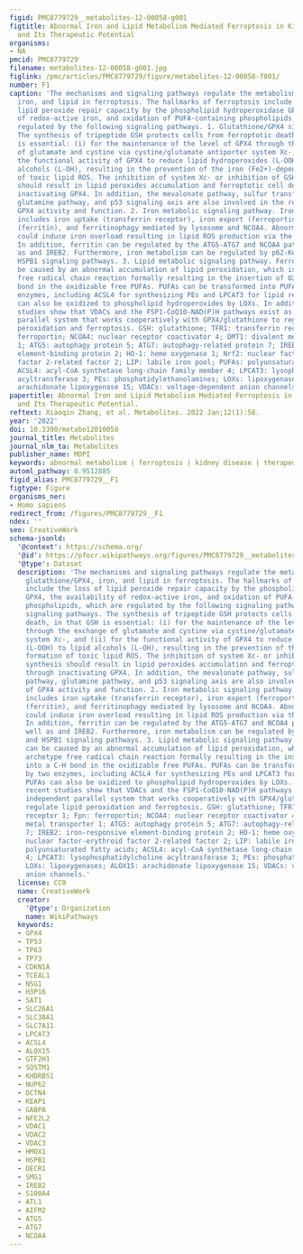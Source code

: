 ```yaml
---
figid: PMC8779729__metabolites-12-00058-g001
figtitle: Abnormal Iron and Lipid Metabolism Mediated Ferroptosis in Kidney Diseases
  and Its Therapeutic Potential
organisms:
- NA
pmcid: PMC8779729
filename: metabolites-12-00058-g001.jpg
figlink: /pmc/articles/PMC8779729/figure/metabolites-12-00058-f001/
number: F1
caption: 'The mechanisms and signaling pathways regulate the metabolisms of glutathione/GPX4,
  iron, and lipid in ferroptosis. The hallmarks of ferroptosis include the loss of
  lipid peroxide repair capacity by the phospholipid hydroperoxidase GPX4, the availability
  of redox-active iron, and oxidation of PUFA-containing phospholipids, which are
  regulated by the following signaling pathways. 1. Glutathione/GPX4 signaling pathways.
  The synthesis of tripeptide GSH protects cells from ferroptotic death, in that GSH
  is essential: (i) for the maintenance of the level of GPX4 through the exchange
  of glutamate and cystine via cystine/glutamate antiporter system Xc-, and (ii) for
  the functional activity of GPX4 to reduce lipid hydroperoxides (L-OOH) to lipid
  alcohols (L-OH), resulting in the prevention of the iron (Fe2+)-dependent formation
  of toxic lipid ROS. The inhibition of system Xc- or inhibition of GSH synthesis
  should result in lipid peroxides accumulation and ferroptotic cell death through
  inactivating GPX4. In addition, the mevalonate pathway, sulfur transfer pathway,
  glutamine pathway, and p53 signaling axis are also involved in the regulation of
  GPX4 activity and function. 2. Iron metabolic signaling pathway. Iron metabolism
  includes iron uptake (transferrin receptor), iron export (ferroportin), iron storing
  (ferritin), and ferritinophagy mediated by lysosome and NCOA4. Abnormal iron metabolism
  could induce iron overload resulting in lipid ROS production via the Fenton reaction.
  In addition, ferritin can be regulated by the ATG5-ATG7 and NCOA4 pathways as well
  as and IREB2. Furthermore, iron metabolism can be regulated by p62-Keap1-NRF2 and
  HSPB1 signaling pathways. 3. Lipid metabolic signaling pathway. Ferroptosis can
  be caused by an abnormal accumulation of lipid peroxidation, which is the archetype
  free radical chain reaction formally resulting in the insertion of O2 into a C-H
  bond in the oxidizable free PUFAs. PUFAs can be transformed into PUFA-PEs by two
  enzymes, including ACSL4 for synthesizing PEs and LPCAT3 for lipid remodeling. PUFAs
  can also be oxidized to phospholipid hydroperoxides by LOXs. In addition, recent
  studies show that VDACs and the FSP1-CoQ10-NAD(P)H pathways exist as an independent
  parallel system that works cooperatively with GPX4/glutathione to regulate lipid
  peroxidation and ferroptosis. GSH: glutathione; TFR1: transferrin receptor 1; Fpn:
  ferroportin; NCOA4: nuclear receptor coactivator 4; DMT1: divalent metal transporter
  1; ATG5: autophagy protein 5; ATG7: autophagy-related protein 7; IREB2: iron-responsive
  element-binding protein 2; HO-1: heme oxygenase 1; Nrf2: nuclear factor-erythroid
  factor 2-related factor 2; LIP: labile iron pool; PUFAs: polyunsaturated fatty acids;
  ACSL4: acyl-CoA synthetase long-chain family member 4; LPCAT3: lysophosphatidylcholine
  acyltransferase 3; PEs: phosphatidylethanolamines; LOXs: lipoxygenases; ALOX15:
  arachidonate lipoxygenase 15; VDACs: voltage-dependent anion channels.'
papertitle: Abnormal Iron and Lipid Metabolism Mediated Ferroptosis in Kidney Diseases
  and Its Therapeutic Potential.
reftext: Xiaoqin Zhang, et al. Metabolites. 2022 Jan;12(1):58.
year: '2022'
doi: 10.3390/metabo12010058
journal_title: Metabolites
journal_nlm_ta: Metabolites
publisher_name: MDPI
keywords: abnormal metabolism | ferroptosis | kidney disease | therapeutic
automl_pathway: 0.9512885
figid_alias: PMC8779729__F1
figtype: Figure
organisms_ner:
- Homo sapiens
redirect_from: /figures/PMC8779729__F1
ndex: ''
seo: CreativeWork
schema-jsonld:
  '@context': https://schema.org/
  '@id': https://pfocr.wikipathways.org/figures/PMC8779729__metabolites-12-00058-g001.html
  '@type': Dataset
  description: 'The mechanisms and signaling pathways regulate the metabolisms of
    glutathione/GPX4, iron, and lipid in ferroptosis. The hallmarks of ferroptosis
    include the loss of lipid peroxide repair capacity by the phospholipid hydroperoxidase
    GPX4, the availability of redox-active iron, and oxidation of PUFA-containing
    phospholipids, which are regulated by the following signaling pathways. 1. Glutathione/GPX4
    signaling pathways. The synthesis of tripeptide GSH protects cells from ferroptotic
    death, in that GSH is essential: (i) for the maintenance of the level of GPX4
    through the exchange of glutamate and cystine via cystine/glutamate antiporter
    system Xc-, and (ii) for the functional activity of GPX4 to reduce lipid hydroperoxides
    (L-OOH) to lipid alcohols (L-OH), resulting in the prevention of the iron (Fe2+)-dependent
    formation of toxic lipid ROS. The inhibition of system Xc- or inhibition of GSH
    synthesis should result in lipid peroxides accumulation and ferroptotic cell death
    through inactivating GPX4. In addition, the mevalonate pathway, sulfur transfer
    pathway, glutamine pathway, and p53 signaling axis are also involved in the regulation
    of GPX4 activity and function. 2. Iron metabolic signaling pathway. Iron metabolism
    includes iron uptake (transferrin receptor), iron export (ferroportin), iron storing
    (ferritin), and ferritinophagy mediated by lysosome and NCOA4. Abnormal iron metabolism
    could induce iron overload resulting in lipid ROS production via the Fenton reaction.
    In addition, ferritin can be regulated by the ATG5-ATG7 and NCOA4 pathways as
    well as and IREB2. Furthermore, iron metabolism can be regulated by p62-Keap1-NRF2
    and HSPB1 signaling pathways. 3. Lipid metabolic signaling pathway. Ferroptosis
    can be caused by an abnormal accumulation of lipid peroxidation, which is the
    archetype free radical chain reaction formally resulting in the insertion of O2
    into a C-H bond in the oxidizable free PUFAs. PUFAs can be transformed into PUFA-PEs
    by two enzymes, including ACSL4 for synthesizing PEs and LPCAT3 for lipid remodeling.
    PUFAs can also be oxidized to phospholipid hydroperoxides by LOXs. In addition,
    recent studies show that VDACs and the FSP1-CoQ10-NAD(P)H pathways exist as an
    independent parallel system that works cooperatively with GPX4/glutathione to
    regulate lipid peroxidation and ferroptosis. GSH: glutathione; TFR1: transferrin
    receptor 1; Fpn: ferroportin; NCOA4: nuclear receptor coactivator 4; DMT1: divalent
    metal transporter 1; ATG5: autophagy protein 5; ATG7: autophagy-related protein
    7; IREB2: iron-responsive element-binding protein 2; HO-1: heme oxygenase 1; Nrf2:
    nuclear factor-erythroid factor 2-related factor 2; LIP: labile iron pool; PUFAs:
    polyunsaturated fatty acids; ACSL4: acyl-CoA synthetase long-chain family member
    4; LPCAT3: lysophosphatidylcholine acyltransferase 3; PEs: phosphatidylethanolamines;
    LOXs: lipoxygenases; ALOX15: arachidonate lipoxygenase 15; VDACs: voltage-dependent
    anion channels.'
  license: CC0
  name: CreativeWork
  creator:
    '@type': Organization
    name: WikiPathways
  keywords:
  - GPX4
  - TP53
  - TP63
  - TP73
  - CDKN1A
  - TCEAL1
  - NSG1
  - H3P16
  - SAT1
  - SLC26A1
  - SLC38A1
  - SLC7A11
  - LPCAT3
  - ACSL4
  - ALOX15
  - GTF2H1
  - SQSTM1
  - KHDRBS1
  - NUP62
  - DCTN4
  - KEAP1
  - GABPA
  - NFE2L2
  - VDAC1
  - VDAC2
  - VDAC3
  - HMOX1
  - HSPB1
  - DECR1
  - SMG1
  - IREB2
  - S100A4
  - ATL1
  - AIFM2
  - ATG5
  - ATG7
  - NCOA4
---
```

